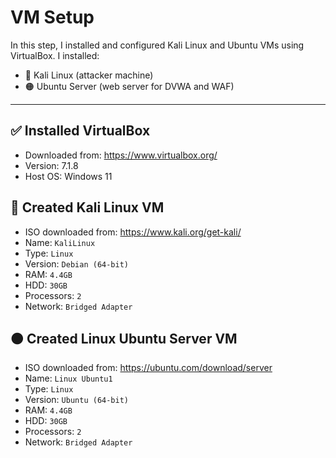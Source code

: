 # VM Setup
In this step, I installed and configured Kali Linux and Ubuntu VMs using VirtualBox. I installed:

- 🐉 Kali Linux (attacker machine)
- 🟠 Ubuntu Server (web server for DVWA and WAF)

---

## ✅ Installed VirtualBox

- Downloaded from: https://www.virtualbox.org/
- Version: 7.1.8
- Host OS: Windows 11

## 🐉 Created Kali Linux VM

- ISO downloaded from: https://www.kali.org/get-kali/
- Name: `KaliLinux`
- Type: `Linux`
- Version: `Debian (64-bit)`
- RAM: `4.4GB`
- HDD: `30GB`
- Processors: `2`
- Network: `Bridged Adapter`

## 🟠 Created Linux Ubuntu Server VM
- ISO downloaded from: https://ubuntu.com/download/server
- Name: `Linux Ubuntu1`
- Type: `Linux`
- Version: `Ubuntu (64-bit)`
- RAM: `4.4GB`
- HDD: `30GB`
- Processors: `2`
- Network: `Bridged Adapter`

